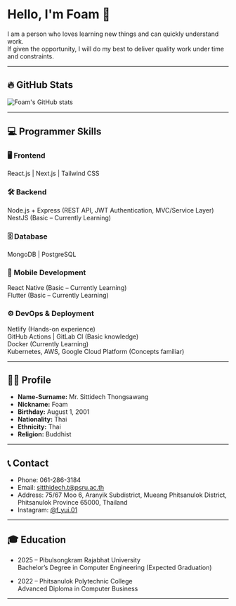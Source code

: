 # Hello, I'm Foam 👋

I am a person who loves learning new things and can quickly understand work.  
If given the opportunity, I will do my best to deliver quality work under time and constraints.

---
## 🔥 GitHub Stats

![Foam's GitHub stats](https://github-readme-stats.vercel.app/api?username=Foam-01&show_icons=true&count_private=true&theme=radical)

---

## 💻 Programmer Skills

### 🖥️ Frontend  
React.js | Next.js | Tailwind CSS

### 🛠️ Backend  
Node.js + Express (REST API, JWT Authentication, MVC/Service Layer)  
NestJS (Basic – Currently Learning)

### 🗄️ Database  
MongoDB | PostgreSQL

### 📱 Mobile Development  
React Native (Basic – Currently Learning)  
Flutter (Basic – Currently Learning)

### ⚙️ DevOps & Deployment  
Netlify (Hands-on experience)  
GitHub Actions | GitLab CI (Basic knowledge)  
Docker (Currently Learning)  
Kubernetes, AWS, Google Cloud Platform (Concepts familiar)

---

## 🧑‍🎓 Profile

- **Name-Surname:** Mr. Sittidech Thongsawang  
- **Nickname:** Foam  
- **Birthday:** August 1, 2001  
- **Nationality:** Thai  
- **Ethnicity:** Thai  
- **Religion:** Buddhist  

---

## 📞 Contact

- Phone: 061-286-3184  
- Email: sitthidech.t@psru.ac.th  
- Address: 75/67 Moo 6, Aranyik Subdistrict, Mueang Phitsanulok District, Phitsanulok Province 65000, Thailand  
- Instagram: [@f_yui.01](https://instagram.com/f_yui.01)  

---

## 🎓 Education

- 2025 – Pibulsongkram Rajabhat University  
  Bachelor’s Degree in Computer Engineering (Expected Graduation)  

- 2022 – Phitsanulok Polytechnic College  
  Advanced Diploma in Computer Business  

---


